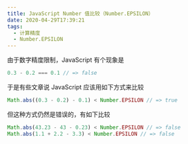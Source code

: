 ```yaml
---
title: JavaScript Number 值比较（Number.EPSILON）
date: 2020-04-29T17:39:21
tags:
  - 计算精度
  - Number.EPSILON
---
```


由于数字精度限制，JavaScript 有个现象是

```js
0.3 - 0.2 === 0.1 // => false
```

于是有些文章说 JavaScript 应该用如下方式来比较

```js
Math.abs((0.3 - 0.2) - 0.1) < Number.EPSILON // => true
```

但这种方式仍然是错误的，有如下比较

```js
Math.abs(43.23 - 43 - 0.23) < Number.EPSILON // => false
Math.abs(1.1 + 2.2 - 3.3) < Number.EPSILON // => false
```